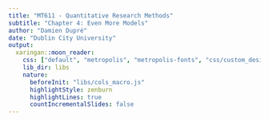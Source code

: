 ```yaml
---
title: "MT611 - Quantitative Research Methods"
subtitle: "Chapter 4: Even More Models"
author: "Damien Dupré"
date: "Dublin City University"
output:
  xaringan::moon_reader:
    css: ["default", "metropolis", "metropolis-fonts", "css/custom_design.css"]
    lib_dir: libs
    nature:
      beforeInit: "libs/cols_macro.js"
      highlightStyle: zenburn
      highlightLines: true
      countIncrementalSlides: false
---
```

